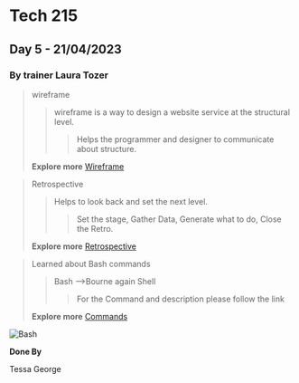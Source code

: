 # Tech 215
## Day 5 - 21/04/2023
### By trainer Laura Tozer



> wireframe
> >wireframe is a way to design a website service at the structural level.
> > > Helps the programmer and designer to communicate about structure.
>
>**Explore more**
[Wireframe](https://en.wikipedia.org/wiki/Website_wireframe)

> Retrospective
> >Helps to look back and set the next level.
> > >Set the stage,
> Gather Data,
> Generate what to do,
> Close the Retro.
> 
>**Explore more**
[Retrospective](https://www.scrum.org/resources/what-is-a-sprint-retrospective)



> Learned about Bash commands
> > Bash -->Bourne again Shell 
>>>For the Command and description please follow the link
> 
>**Explore more**
> [Commands ](https://github.com/0nn0/terminal-mac-cheatsheet)


![Bash](https://opensource.com/sites/default/files/lead-images/bash_command_line.png)

**Done By**

Tessa George



